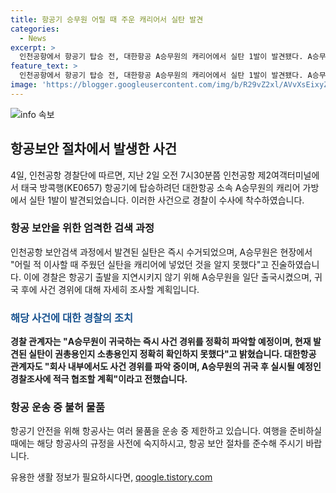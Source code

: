 ```yaml
---
title: 항공기 승무원 어릴 때 주운 캐리어서 실탄 발견
categories:
  - News
excerpt: >
  인천공항에서 항공기 탑승 전, 대한항공 A승무원의 캐리어에서 실탄 1발이 발견됐다. A승무원은 어릴 적 주워 넣은 것이라 주장했고, 경찰은 정확한 사건 경위를 귀국 후 조사할 예정이다. 현재 실탄의 용도는 확인되지 않았으며, 대한항공은 내부 조사를 진행 중이다. 사건으로 인한 항공 지연은 없었으나, 이에 대한 상세한 조사가 이루어질 예정이다. A승무원의 캐리어에서 발견된 실탄은 항공 단속을 높일 수 있는 안전 문제로써 이목을 끌고 있다.
feature_text: >
  인천공항에서 항공기 탑승 전, 대한항공 A승무원의 캐리어에서 실탄 1발이 발견됐다. A승무원은 어릴 적 주워 넣은 것이라 주장했고, 경찰은 정확한 사건 경위를 귀국 후 조사할 예정이다. 현재 실탄의 용도는 확인되지 않았으며, 대한항공은 내부 조사를 진행 중이다. 사건으로 인한 항공 지연은 없었으나, 이에 대한 상세한 조사가 이루어질 예정이다. A승무원의 캐리어에서 발견된 실탄은 항공 단속을 높일 수 있는 안전 문제로써 이목을 끌고 있다.
image: 'https://blogger.googleusercontent.com/img/b/R29vZ2xl/AVvXsEixyZcFfHzMRdzZMjFBmAUKJYCLCGyLL1o632UiGVXcaFdKo_bkvkuCioo0uUKlGfBVcT3P84aROyZIXSBEx3Aw5nCQ3pTgDom1WDC4m8eifvWiAmWEEVb4x6G_l8C0QH225ldMjyaFvpxGEBGNO37VmDTDMHGhJPq73UglMfDca1-0aw/s1600/blogspot.png'
---
```


<p><img src="https://blogger.googleusercontent.com/img/b/R29vZ2xl/AVvXsEixyZcFfHzMRdzZMjFBmAUKJYCLCGyLL1o632UiGVXcaFdKo_bkvkuCioo0uUKlGfBVcT3P84aROyZIXSBEx3Aw5nCQ3pTgDom1WDC4m8eifvWiAmWEEVb4x6G_l8C0QH225ldMjyaFvpxGEBGNO37VmDTDMHGhJPq73UglMfDca1-0aw/s1600/blogspot.png" alt="info 속보" /></p>

<h2 data-ke-size="size26">항공보안 절차에서 발생한 사건</h2>

<p data-ke-size="size16">4일, 인천공항 경찰단에 따르면, 지난 2일 오전 7시30분쯤 인천공항 제2여객터미널에서 태국 방콕행(KE0657) 항공기에 탑승하려던 대한항공 소속 A승무원의 캐리어 가방에서 실탄 1발이 발견되었습니다. 이러한 사건으로 경찰이 수사에 착수하였습니다.</p>

<h3>항공 보안을 위한 엄격한 검색 과정</h3>

<p data-ke-size="size16">인천공항 보안검색 과정에서 발견된 실탄은 즉시 수거되었으며, A승무원은 현장에서 "어릴 적 이사할 때 주웠던 실탄을 캐리어에 넣었던 것을 알지 못했다"고 진술하였습니다. 이에 경찰은 항공기 출발을 지연시키지 않기 위해 A승무원을 일단 출국시켰으며, 귀국 후에 사건 경위에 대해 자세히 조사할 계획입니다.</p>

<h3><span style="color: #1a5490;">해당 사건에 대한 경찰의 조치</span></h3>

<p data-ke-size="size16"><b>경찰 관계자는 "A승무원이 귀국하는 즉시 사건 경위를 정확히 파악할 예정이며, 현재 발견된 실탄이 권총용인지 소총용인지 정확히 확인하지 못했다"고 밝혔습니다. 대한항공 관계자도 "회사 내부에서도 사건 경위를 파악 중이며, A승무원의 귀국 후 실시될 예정인 경찰조사에 적극 협조할 계획"이라고 전했습니다.</b></p>

<h3>항공 운송 중 불허 물품</h3>

<p data-ke-size="size16">항공기 안전을 위해 항공사는 여러 물품을 운송 중 제한하고 있습니다. 여행을 준비하실 때에는 해당 항공사의 규정을 사전에 숙지하시고, 항공 보안 절차를 준수해 주시기 바랍니다.</p>
유용한 생활 정보가 필요하시다면, <a href="https://qoogle.tistory.com" rel="dofollow">qoogle.tistory.com</a>



